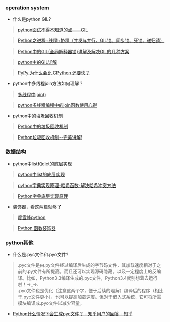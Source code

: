 ### operation system
- 什么是python GIL?
> [python面试不得不知道的点——GIL](https://blog.csdn.net/weixin_41594007/article/details/79485847?utm_medium=distribute.pc_relevant_right.none-task-blog-BlogCommendFromMachineLearnPai2-4.nonecase&depth_1-utm_source=distribute.pc_relevant_right.none-task-blog-BlogCommendFromMachineLearnPai2-4.nonecase)

> [Python之进程+线程+协程（并发与并行、GIL锁、同步锁、死锁、递归锁）](https://blog.csdn.net/Viewinfinitely/article/details/105452702?utm_medium=distribute.pc_relevant.none-task-blog-BlogCommendFromMachineLearnPai2-3.nonecase&depth_1-utm_source=distribute.pc_relevant.none-task-blog-BlogCommendFromMachineLearnPai2-3.nonecase)

> [Python中的GIL(全局解释器锁)详解及解决GIL的几种方案](https://blog.csdn.net/qq_40808154/article/details/89398076)

> [python中的GIL详解](https://www.cnblogs.com/SuKiWX/p/8804974.html)

> [PyPy 为什么会比 CPython 还要快？](https://www.zhihu.com/question/19588346)

- python中多线程join方法如何理解？
> [多线程中join()](https://www.cnblogs.com/lyuweigh/p/9568697.html)

> [python多线程编程中的join函数使用心得](https://www.jb51.net/article/54628.htm)

- python中的垃圾回收机制
> [Python中的垃圾回收机制](https://blog.csdn.net/u012294618/article/details/83181011)

> [Python垃圾回收机制--完美讲解!](https://www.runoob.com/w3cnote/python-func-decorators.html)


### 数据结构
- python中list和dict的底层实现
> [python中list的底层实现](https://www.cnblogs.com/tlz888/p/10192243.html)

> [python字典实现原理-哈希函数-解决哈希冲突方法](https://blog.csdn.net/weixin_33781606/article/details/93261816?utm_medium=distribute.pc_relevant.none-task-blog-BlogCommendFromMachineLearnPai2-7.channel_param&depth_1-utm_source=distribute.pc_relevant.none-task-blog-BlogCommendFromMachineLearnPai2-7.channel_param)

> [Python字典底层实现原理](https://blog.csdn.net/answer3lin/article/details/84523332?utm_medium=distribute.pc_relevant.none-task-blog-baidujs-9&spm=1001.2101.3001.4242)

- 装饰器，看这两篇就够了
> [廖雪峰python](https://www.liaoxuefeng.com/wiki/1016959663602400/1017451662295584?t=1595776156613)

> [Python 函数装饰器](https://www.runoob.com/w3cnote/python-func-decorators.html)


### python其他
- 什么是.pyc文件和.pyo文件?
> .pyc文件是由.py文件经过编译后生成的字节码文件，其加载速度相对于之前的.py文件有所提高，而且还可以实现源码隐藏，以及一定程度上的反编译。比如，Python3.3编译生成的.pyc文件，Python3.4就别想着去运行啦！→_→.    　        
.pyo文件也是优化（注意这两个字，便于后续的理解）编译后的程序（相比于.pyc文件更小），也可以提高加载速度。但对于嵌入式系统，它可将所需模块编译成.pyo文件以减少容量。

- [Python什么情况下会生成pyc文件？ - 知乎用户的回答 - 知乎](https://www.zhihu.com/question/30296617/answer/112564303)
